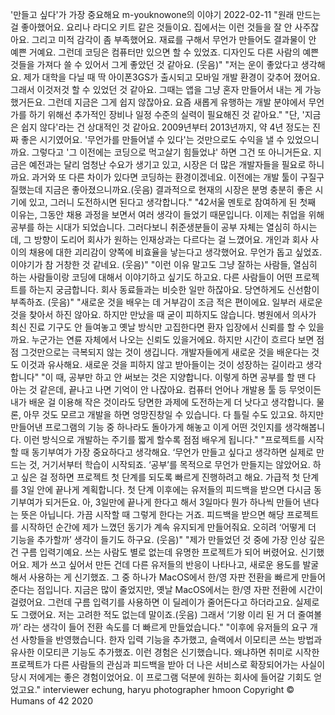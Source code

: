 '만들고 싶다'가 가장 중요해요
m-youknowone의 이야기
2022-02-11
"원래 만드는 걸 좋아했어요. 요리나 라디오 키트 같은 것들이요. 집에서는 이런 것들을 잘 안 사주잖아요. 그리고 미적 감각이 좀 부족했어요. 재료를 구해서 무언가 만들어도 결과물이 안 예쁜 거예요. 그런데 코딩은 컴퓨터만 있으면 할 수 있었죠. 디자인도 다른 사람의 예쁜 것들을 가져다 쓸 수 있어서 그게 좋았던 것 같아요. (웃음)"
"저는 운이 좋았다고 생각해요. 제가 대학을 다닐 때 딱 아이폰3GS가 출시되고 모바일 개발 환경이 갖추어 졌어요. 그래서 이것저것 할 수 있었던 것 같아요. 그때는 앱을 그냥 혼자 만들어서 내는 게 가능했거든요. 그런데 지금은 그게 쉽지 않잖아요. 요즘 새롭게 유행하는 개발 분야에서 무언가를 하기 위해선 추가적인 장비나 일정 수준의 실력이 필요해진 것 같아요."
"단, '지금은 쉽지 않다'라는 건 상대적인 것 같아요. 2009년부터 2013년까지, 약 4년 정도는 진짜 좋은 시기였어요. '무언가를 만들어낼 수 있다'는 것만으로도 수익을 낼 수 있었으니까요. 그렇다고 '그 이전에는 코딩으로 먹고살기 힘들었냐' 하면 그건 또 아니거든요. 지금은 예전과는 달리 엄청난 수요가 생기고 있고, 시장은 더 많은 개발자들을 필요로 하니까요. 과거와 또 다른 차이가 있다면 코딩하는 환경이겠네요. 이전에는 개발 툴이 구질구질했는데 지금은 좋아졌으니까요.(웃음) 결과적으로 현재의 시장은 분명 충분히 좋은 시기에 있고, 그러니 도전하시면 된다고 생각합니다."
"42서울 멘토로 참여하게 된 첫째 이유는, 그동안 채용 과정을 보면서 여러 생각이 들었기 때문입니다. 이제는 취업을 위해 공부를 하는 시대가 되었습니다. 그러다보니 취준생분들이 공부 자체는 열심히 하시는데, 그 방향이 도리어 회사가 원하는 인재상과는 다르다는 걸 느꼈어요. 개인과 회사 사이의 채용에 대한 괴리감이 양쪽에 비효율을 낳는다고 생각했어요. 무언가 돕고 싶었죠. 이야기가 참 거창한 것 같네요. (웃음)"
"이런 이유 말고도 그냥 잘하는 사람들, 열심히 하는 사람들이랑 코딩에 대해서 이야기하고 싶기도 하고요. 다른 사람들이 어떤 프로젝트를 하는지 궁금합니다. 회사 동료들과는 비슷한 일만 하잖아요. 당연하게도 신선함이 부족하죠. (웃음)"
"새로운 것을 배우는 데 거부감이 조금 적은 편이에요. 일부러 새로운 것을 찾아서 하진 않아요. 하지만 만났을 때 굳이 피하지도 않습니다. 병원에서 의사가 최신 진료 기구도 안 들여놓고 옛날 방식만 고집한다면 환자 입장에서 신뢰를 할 수 있을까요. 누군가는 연륜 자체에서 나오는 신뢰도 있을거에요. 하지만 시간이 흐르다 보면 점점 그것만으로는 극복되지 않는 것이 생깁니다. 개발자들에게 새로운 것을 배운다는 것도 이것과 유사해요. 새로운 것을 피하지 않고 받아들이는 것이 성장하는 길이라고 생각합니다"
"이 때, 공부만 하고 안 써보는 것은 지양합니다. 이렇게 하면 공부를 할 땐 다 아는 것 같은데, 끝나고 나면 기억이 안 나잖아요. 컴퓨터 언어나 개발용 툴 등 무엇이든 내가 배운 걸 이용해 작은 것이라도 당면한 과제에 도전하는게 더 낫다고 생각합니다. 물론, 아무 것도 모르고 개발을 하면 엉망진창일 수 있습니다. 다 틀릴 수도 있고요. 하지만 만들어낸 프로그램의 기능 중 하나라도 돌아가게 해놓고 이게 어떤 것인지를 생각해봅니다. 이런 방식으로 개발하는 주기를 짧게 할수록 점점 배우게 됩니다."
"프로젝트를 시작할 때 동기부여가 가장 중요하다고 생각해요. ‘무언가 만들고 싶다고 생각하면 실제로 만드는 것, 거기서부터 학습이 시작되죠. ‘공부’를 목적으로 무언가 만들지는 않았어요. 하고 싶은 걸 정하면 프로젝트 첫 단계를 되도록 빠르게 진행하려고 해요. 가급적 첫 단계를 3일 안에 끝나게 계획합니다. 첫 단계 이후에는 유저들의 피드백을 받으면 다시금 동기부여가 되거든요. 아, 3일만에 끝나게 한다고 해서 3일마다 뭔가 하나씩 만들어 낸다는 뜻은 아닙니다. 가끔 시작할 때 그렇게 한다는 거죠. 피드백을 받으면 해당 프로젝트를 시작하던 순간에 제가 느꼈던 동기가 계속 유지되게 만들어줘요. 오히려 ‘어떻게 더 기능을 추가할까’ 생각이 들기도 하구요. (웃음)"
"제가 만들었던 것 중에 가장 인상 깊은 건 구름 입력기예요. 쓰는 사람도 별로 없는데 유명한 프로젝트가 되어 버렸어요. 신기했어요. 제가 쓰고 싶어서 만든 건데 다른 유저들의 반응이 나타나고, 새로운 용도를 발굴해서 사용하는 게 신기했죠.
그 중 하나가 MacOS에서 한/영 자판 전환을 빠르게 만들어 준다는 점입니다. 지금은 많이 줄었지만, 옛날 MacOS에서는 한/영 자판 전환에 시간이 걸렸어요. 그런데 구름 입력기를 사용하면 이 딜레이가 줄어든다고 하더라고요. 실제로도 그랬어요. 저는 고려한 적도 없는데 말이죠.(웃음) 그래서 ‘기왕 이리 된 거 더 줄여볼까’ 라는 생각이 들어 전환 속도를 더 빠르게 만들었습니다."
"이후에 유저들의 요구 개선 사항들을 반영했습니다. 한자 입력 기능을 추가했고, 슬랙에서 이모티콘 쓰는 방법과 유사한 이모티콘 기능도 추가했죠. 이런 경험은 신기했습니다. 왜냐하면 취미로 시작한 프로젝트가 다른 사람들의 관심과 피드백을 받아 더 나은 서비스로 확장되어가는 사실이 당시 저에게는 좋은 경험이었어요. 이 프로그램 덕분에 원하는 회사에 들어갈 기회도 얻었고요."
interviewer echung, haryu
photographer hmoon
Copyright © Humans of 42 2020
